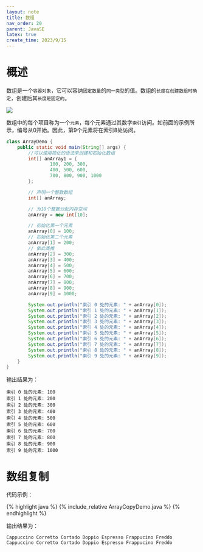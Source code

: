 ```yaml
---
layout: note
title: 数组
nav_order: 20
parent: JavaSE
latex: true
create_time: 2023/9/15
---
```


# 概述

数组是一个`容器对象`，它可以容纳`固定数量`的`同一类型`的值。数组的`长度在创建数组时确定`，创建后其`长度是固定的`。

![](https://cdn.jsdelivr.net/gh/luguosong/images@master/blog-img/202309171620224.gif)

数组中的每个项目称为一个`元素`，每个元素通过其数字`索引`访问。如前面的示例所示，编号从0开始。因此，第9个元素将在索引8处访问。

```java
class ArrayDemo {
    public static void main(String[] args) {
        //可以使用简化的语法来创建和初始化数组
        int[] anArray1 = {
                100, 200, 300,
                400, 500, 600,
                700, 800, 900, 1000
        };

        // 声明一个整数数组
        int[] anArray;

        // 为10个整数分配内存空间
        anArray = new int[10];

        // 初始化第一个元素
        anArray[0] = 100;
        // 初始化第二个元素
        anArray[1] = 200;
        // 依此类推
        anArray[2] = 300;
        anArray[3] = 400;
        anArray[4] = 500;
        anArray[5] = 600;
        anArray[6] = 700;
        anArray[7] = 800;
        anArray[8] = 900;
        anArray[9] = 1000;

        System.out.println("索引 0 处的元素: " + anArray[0]);
        System.out.println("索引 1 处的元素: " + anArray[1]);
        System.out.println("索引 2 处的元素: " + anArray[2]);
        System.out.println("索引 3 处的元素: " + anArray[3]);
        System.out.println("索引 4 处的元素: " + anArray[4]);
        System.out.println("索引 5 处的元素: " + anArray[5]);
        System.out.println("索引 6 处的元素: " + anArray[6]);
        System.out.println("索引 7 处的元素: " + anArray[7]);
        System.out.println("索引 8 处的元素: " + anArray[8]);
        System.out.println("索引 9 处的元素: " + anArray[9]);
    }
}
```

输出结果为：

```shell
索引 0 处的元素: 100
索引 1 处的元素: 200
索引 2 处的元素: 300
索引 3 处的元素: 400
索引 4 处的元素: 500
索引 5 处的元素: 600
索引 6 处的元素: 700
索引 7 处的元素: 800
索引 8 处的元素: 900
索引 9 处的元素: 1000
```

# 数组复制

代码示例：

{% highlight java %}
{% include_relative ArrayCopyDemo.java %}
{% endhighlight %}

输出结果为：

```shell
Cappuccino Corretto Cortado Doppio Espresso Frappucino Freddo  
Cappuccino Corretto Cortado Doppio Espresso Frappucino Freddo 
```
